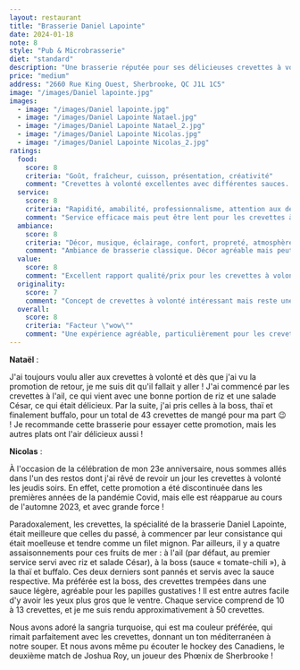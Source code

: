 ```yaml
---
layout: restaurant
title: "Brasserie Daniel Lapointe"
date: 2024-01-18
note: 8
style: "Pub & Microbrasserie"
diet: "standard"
description: "Une brasserie réputée pour ses délicieuses crevettes à volonté les jeudis soirs !"
price: "medium"
address: "2660 Rue King Ouest, Sherbrooke, QC J1L 1C5"
image: "/images/Daniel lapointe.jpg"
images:
  - image: "/images/Daniel lapointe.jpg"
  - image: "/images/Daniel Lapointe Natael.jpg"
  - image: "/images/Daniel Lapointe Natael_2.jpg"
  - image: "/images/Daniel Lapointe Nicolas.jpg"
  - image: "/images/Daniel Lapointe Nicolas_2.jpg"
ratings:
  food:
    score: 8
    criteria: "Goût, fraîcheur, cuisson, présentation, créativité"
    comment: "Crevettes à volonté excellentes avec différentes sauces. Menu varié mais certains plats manquent de finesse."
  service:
    score: 8
    criteria: "Rapidité, amabilité, professionnalisme, attention aux détails"
    comment: "Service efficace mais peut être lent pour les crevettes à volonté. Personnel parfois débordé."
  ambiance:
    score: 8
    criteria: "Décor, musique, éclairage, confort, propreté, atmosphère générale"
    comment: "Ambiance de brasserie classique. Décor agréable mais peut être bruyant."
  value:
    score: 8
    comment: "Excellent rapport qualité/prix pour les crevettes à volonté. Prix réguliers corrects."
  originality:
    score: 7
    comment: "Concept de crevettes à volonté intéressant mais reste une brasserie classique."
  overall:
    score: 8
    criteria: "Facteur \"wow\""
    comment: "Une expérience agréable, particulièrement pour les crevettes à volonté. Bonne brasserie sans plus."
---
```


**Nataël** :

J'ai toujours voulu aller aux crevettes à volonté et dès que j'ai vu la promotion de retour, je me suis dit qu'il fallait y aller ! J'ai commencé par les crevettes à l'ail, ce qui vient avec une bonne portion de riz et une salade César, ce qui était délicieux. Par la suite, j'ai pris celles à la boss, thaï et finalement buffalo, pour un total de 43 crevettes de mangé pour ma part 😉 ! Je recommande cette brasserie pour essayer cette promotion, mais les autres plats ont l'air délicieux aussi !

**Nicolas** :

À l'occasion de la célébration de mon 23e anniversaire, nous sommes allés dans l'un des restos dont j'ai rêvé de revoir un jour les crevettes à volonté les jeudis soirs. En effet, cette promotion a été discontinuée dans les premières années de la pandémie Covid, mais elle est réapparue au cours de l'automne 2023, et avec grande force !

Paradoxalement, les crevettes, la spécialité de la brasserie Daniel Lapointe, était meilleure que celles du passé, à commencer par leur consistance qui était moelleuse et tendre comme un filet mignon. Par ailleurs, il y a quatre assaisonnements pour ces fruits de mer : à l'ail (par défaut, au premier service servi avec riz et salade César), à la boss (sauce « tomate-chili »), à la thaï et buffalo. Ces deux derniers sont pannés et servis avec la sauce respective. Ma préférée est la boss, des crevettes trempées dans une sauce légère, agréable pour les papilles gustatives ! Il est entre autres facile d'y avoir les yeux plus gros que le ventre. Chaque service comprend de 10 à 13 crevettes, et je me suis rendu approximativement à 50 crevettes.

Nous avons adoré la sangria turquoise, qui est ma couleur préférée, qui rimait parfaitement avec les crevettes, donnant un ton méditerranéen à notre souper. Et nous avons même pu écouter le hockey des Canadiens, le deuxième match de Joshua Roy, un joueur des Phœnix de Sherbrooke !